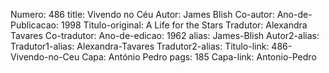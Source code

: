 Numero: 486
title: Vivendo no Céu
Autor: James Blish
Co-autor: 
Ano-de-Publicacao: 1998
Titulo-original: A Life for the Stars
Tradutor: Alexandra Tavares
Co-tradutor: 
Ano-de-edicao: 1962
alias: James-Blish
Autor2-alias: 
Tradutor1-alias: Alexandra-Tavares
Tradutor2-alias: 
Titulo-link: 486-Vivendo-no-Ceu
Capa: António Pedro
pags: 185
Capa-link: Antonio-Pedro